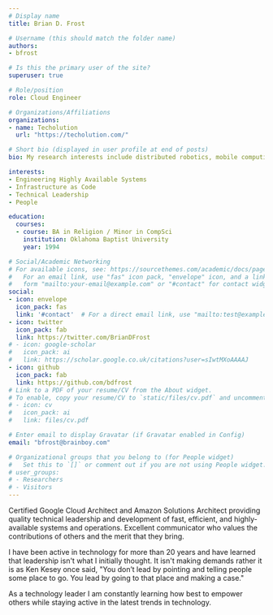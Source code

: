 ```yaml
---
# Display name
title: Brian D. Frost

# Username (this should match the folder name)
authors:
- bfrost

# Is this the primary user of the site?
superuser: true

# Role/position
role: Cloud Engineer

# Organizations/Affiliations
organizations:
- name: Techolution
  url: "https://techolution.com/"

# Short bio (displayed in user profile at end of posts)
bio: My research interests include distributed robotics, mobile computing and programmable matter.

interests:
- Engineering Highly Available Systems
- Infrastructure as Code
- Technical Leadership
- People

education:
  courses:
  - course: BA in Religion / Minor in CompSci
    institution: Oklahoma Baptist University
    year: 1994

# Social/Academic Networking
# For available icons, see: https://sourcethemes.com/academic/docs/page-builder/#icons
#   For an email link, use "fas" icon pack, "envelope" icon, and a link in the
#   form "mailto:your-email@example.com" or "#contact" for contact widget.
social:
- icon: envelope
  icon_pack: fas
  link: '#contact'  # For a direct email link, use "mailto:test@example.org".
- icon: twitter
  icon_pack: fab
  link: https://twitter.com/BrianDFrost
# - icon: google-scholar
#   icon_pack: ai
#   link: https://scholar.google.co.uk/citations?user=sIwtMXoAAAAJ
- icon: github
  icon_pack: fab
  link: https://github.com/bdfrost
# Link to a PDF of your resume/CV from the About widget.
# To enable, copy your resume/CV to `static/files/cv.pdf` and uncomment the lines below.
# - icon: cv
#   icon_pack: ai
#   link: files/cv.pdf

# Enter email to display Gravatar (if Gravatar enabled in Config)
email: "bfrost@brainboy.com"

# Organizational groups that you belong to (for People widget)
#   Set this to `[]` or comment out if you are not using People widget.
# user_groups:
# - Researchers
# - Visitors
---
```


Certified Google Cloud Architect and Amazon Solutions Architect providing quality technical leadership and development of fast, efficient, and highly-available systems and operations. Excellent communicator who values the contributions of others and the merit that they bring.

I have been active in technology for more than 20 years and have learned that leadership isn't what I initially thought. It isn't making demands rather it is as Ken Kesey once said, "You don’t lead by pointing and telling people some place to go. You lead by going to that place and making a case." 

As a technology leader I am constantly learning how best to empower others while staying active in the latest trends in technology.
